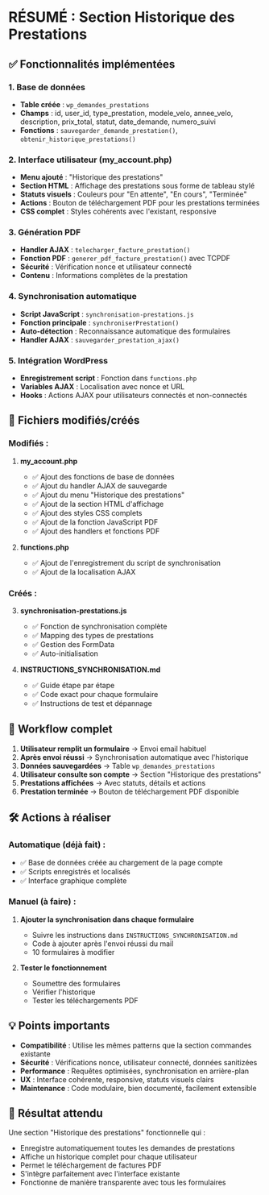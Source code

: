 # RÉSUMÉ : Section Historique des Prestations

## ✅ Fonctionnalités implémentées

### 1. Base de données
- **Table créée** : `wp_demandes_prestations`
- **Champs** : id, user_id, type_prestation, modele_velo, annee_velo, description, prix_total, statut, date_demande, numero_suivi
- **Fonctions** : `sauvegarder_demande_prestation()`, `obtenir_historique_prestations()`

### 2. Interface utilisateur (my_account.php)
- **Menu ajouté** : "Historique des prestations"
- **Section HTML** : Affichage des prestations sous forme de tableau stylé
- **Statuts visuels** : Couleurs pour "En attente", "En cours", "Terminée"
- **Actions** : Bouton de téléchargement PDF pour les prestations terminées
- **CSS complet** : Styles cohérents avec l'existant, responsive

### 3. Génération PDF
- **Handler AJAX** : `telecharger_facture_prestation()`
- **Fonction PDF** : `generer_pdf_facture_prestation()` avec TCPDF
- **Sécurité** : Vérification nonce et utilisateur connecté
- **Contenu** : Informations complètes de la prestation

### 4. Synchronisation automatique
- **Script JavaScript** : `synchronisation-prestations.js`
- **Fonction principale** : `synchroniserPrestation()`
- **Auto-détection** : Reconnaissance automatique des formulaires
- **Handler AJAX** : `sauvegarder_prestation_ajax()`

### 5. Intégration WordPress
- **Enregistrement script** : Fonction dans `functions.php`
- **Variables AJAX** : Localisation avec nonce et URL
- **Hooks** : Actions AJAX pour utilisateurs connectés et non-connectés

## 📁 Fichiers modifiés/créés

### Modifiés :
1. **my_account.php** 
   - ✅ Ajout des fonctions de base de données
   - ✅ Ajout du handler AJAX de sauvegarde
   - ✅ Ajout du menu "Historique des prestations"
   - ✅ Ajout de la section HTML d'affichage
   - ✅ Ajout des styles CSS complets
   - ✅ Ajout de la fonction JavaScript PDF
   - ✅ Ajout des handlers et fonctions PDF

2. **functions.php**
   - ✅ Ajout de l'enregistrement du script de synchronisation
   - ✅ Ajout de la localisation AJAX

### Créés :
3. **synchronisation-prestations.js**
   - ✅ Fonction de synchronisation complète
   - ✅ Mapping des types de prestations
   - ✅ Gestion des FormData
   - ✅ Auto-initialisation

4. **INSTRUCTIONS_SYNCHRONISATION.md**
   - ✅ Guide étape par étape
   - ✅ Code exact pour chaque formulaire
   - ✅ Instructions de test et dépannage

## 🔄 Workflow complet

1. **Utilisateur remplit un formulaire** → Envoi email habituel
2. **Après envoi réussi** → Synchronisation automatique avec l'historique
3. **Données sauvegardées** → Table `wp_demandes_prestations` 
4. **Utilisateur consulte son compte** → Section "Historique des prestations"
5. **Prestations affichées** → Avec statuts, détails et actions
6. **Prestation terminée** → Bouton de téléchargement PDF disponible

## 🛠️ Actions à réaliser

### Automatique (déjà fait) :
- ✅ Base de données créée au chargement de la page compte
- ✅ Scripts enregistrés et localisés
- ✅ Interface graphique complète

### Manuel (à faire) :
1. **Ajouter la synchronisation dans chaque formulaire**
   - Suivre les instructions dans `INSTRUCTIONS_SYNCHRONISATION.md`
   - Code à ajouter après l'envoi réussi du mail
   - 10 formulaires à modifier

2. **Tester le fonctionnement**
   - Soumettre des formulaires
   - Vérifier l'historique
   - Tester les téléchargements PDF

## 💡 Points importants

- **Compatibilité** : Utilise les mêmes patterns que la section commandes existante
- **Sécurité** : Vérifications nonce, utilisateur connecté, données sanitizées  
- **Performance** : Requêtes optimisées, synchronisation en arrière-plan
- **UX** : Interface cohérente, responsive, statuts visuels clairs
- **Maintenance** : Code modulaire, bien documenté, facilement extensible

## 🎯 Résultat attendu

Une section "Historique des prestations" fonctionnelle qui :
- Enregistre automatiquement toutes les demandes de prestations
- Affiche un historique complet pour chaque utilisateur
- Permet le téléchargement de factures PDF
- S'intègre parfaitement avec l'interface existante
- Fonctionne de manière transparente avec tous les formulaires
